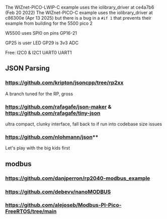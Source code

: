 The WIZnet-PICO-LWIP-C example uses the iolibrary_driver at ce4a7b6  (Feb 20 2022)
The WIZnet-PICO-C example uses the iolibrary_driver at c86300e  (Apr 13 2025) but there is a bug in a `#if 1` 
that prevents their example from building for the 5500 pico 2

W5500 uses SPI0 on pins GP16-21

GP25 is user LED
GP29 is 3v3 ADC


Free:
I2C0 & I2C1
UART0
UART1


## JSON Parsing

### https://github.com/kripton/jsoncpp/tree/rp2xx

A branch tuned for the RP, gross

### https://github.com/rafagafe/json-maker & https://github.com/rafagafe/tiny-json

ultra compact, clunky interface, fall back to if run into codebase size issues

### https://github.com/nlohmann/json**
Let's play with the big kids first


## modbus

### https://github.com/danjperron/rp2040-modbus_example

### https://github.com/debevv/nanoMODBUS

### https://github.com/alejoseb/Modbus-PI-Pico-FreeRTOS/tree/main

